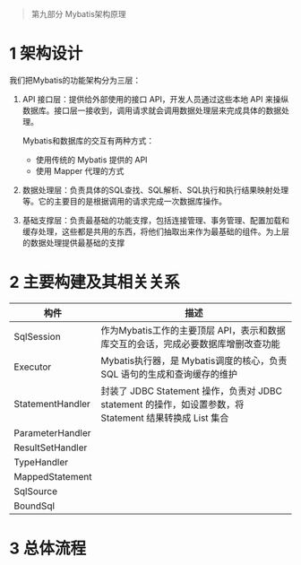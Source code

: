 > 第九部分 Mybatis架构原理

# 1 架构设计

我们把Mybatis的功能架构分为三层：

1. API 接口层：提供给外部使用的接口 API，开发人员通过这些本地 API 来操纵数据库。接口层一接收到，调用请求就会调用数据处理层来完成具体的数据处理。

   Mybatis和数据库的交互有两种方式：

   - 使用传统的 Mybatis 提供的 API
   - 使用 Mapper 代理的方式

2. 数据处理层：负责具体的SQL查找、SQL解析、SQL执行和执行结果映射处理等。它的主要目的是根据调用的请求完成一次数据库操作。

3. 基础支撑层：负责最基础的功能支撑，包括连接管理、事务管理、配置加载和缓存处理，这些都是共用的东西，将他们抽取出来作为最基础的组件。为上层的数据处理提供最基础的支撑

# 2 主要构建及其相关关系

| 构件             | 描述                                                         |
| ---------------- | ------------------------------------------------------------ |
| SqlSession       | 作为Mybatis工作的主要顶层 API，表示和数据库交互的会话，完成必要数据库增删改查功能 |
| Executor         | Mybatis执行器，是 Mybatis调度的核心，负责 SQL 语句的生成和查询缓存的维护 |
| StatementHandler | 封装了 JDBC Statement 操作，负责对 JDBC statement 的操作，如设置参数，将 Statement 结果转换成 List 集合 |
| ParameterHandler |                                                              |
| ResultSetHandler |                                                              |
| TypeHandler      |                                                              |
| MappedStatement  |                                                              |
| SqlSource        |                                                              |
| BoundSql         |                                                              |



# 3 总体流程